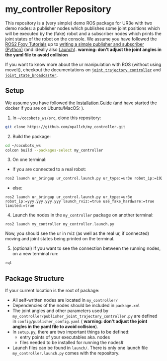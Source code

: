# my_controller Repository

This repository is a (very simple) demo ROS package for UR3e with two demo nodes: a publisher nodes which publishes some joint positions which will be executed by the (fake) robot and a subscriber nodes which prints the joint states of the robot on the console. We assume you have followed the [ROS2 Foxy Tutorials](https://docs.ros.org/en/foxy/Tutorials.html) up to [writing a simple publisher and subscriber (Python)](https://docs.ros.org/en/foxy/Tutorials/Beginner-Client-Libraries/Writing-A-Simple-Py-Publisher-And-Subscriber.html) (and ideally also [Launch](https://docs.ros.org/en/foxy/Tutorials/Intermediate/Launch/Launch-Main.html)). **warning: don't adjust the joint angles in the yaml file to avoid collision**

If you want to know more about the ur manipulation with ROS (without using moveIt), checkout the documentations on [`joint_trajectory_controller`](https://control.ros.org/master/doc/ros2_controllers/joint_trajectory_controller/doc/userdoc.html) and [`joint_state_broadcaster`](https://control.ros.org/master/doc/ros2_controllers/joint_state_broadcaster/doc/userdoc.html).

## Setup
We assume you have followed the [Installation Guide](https://github.com/opallch/ur3e_environment/wiki/Installation-Guide) (and have started the docker if you are on Ubuntu/MacOS: ).
1. In `~/cocobots_ws/src`, clone this repository:
```bash
git clone https://github.com/opallch/my_controller.git
``` 
2. Build the package:
```bash
cd ~/cocobots_ws
colcon build --packages-select my_controller
``` 
3. On one terminal:
- If you are connected to a real robot:
```bash
ros2 launch ur_bringup ur_control.launch.py ur_type:=ur3e robot_ip:=192.168.0.4 launch_rviz:=true reverse_ip:=<your IP address> limited:=true
```
- else:
```
ros2 launch ur_bringup ur_control.launch.py ur_type:=ur3e robot_ip:=yyy.yyy.yyy.yyy launch_rviz:=true use_fake_hardware:=true limited:=true
```

4. Launch the nodes in the `my_controller` package on another terminal:
```
ros2 launch my_controller my_controller.launch.py
```
Now, you should see the ur in rviz (as well as the real ur, if connected) moving and joint states being printed on the terminal.

5. (optional) If you want to see the connection between the running nodes, on a new terminal run:
```bash
rqt
```

## Package Structure
If your current location is the root of package:
- All self-written nodes are located in `my_controller/`
- Dependencies of the nodes should be included in `package.xml`
- The joint angles and other parameters used by `my_controller/publisher_joint_trajectory_controller.py` are defined in `config/publisher_config.yaml` ( **warning: don't adjust the joint angles in the yaml file to avoid collision**).
- In `setup.py`, there are two important things to be defined:
    - entry points of your executables aka. nodes
    - files needed to be installed for running the nodes#
- Launch files can be found in `launch/`. There is only one launch file `my_controller.launch.py` comes with the repository. 